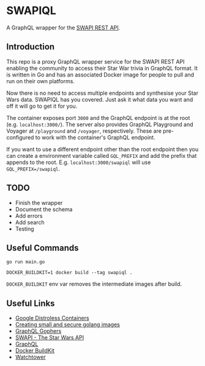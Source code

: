 # SWAPIQL

A GraphQL wrapper for the [SWAPI REST API](https://swapi.dev/).

## Introduction

This repo is a proxy GraphQL wrapper service for the SWAPI REST API enabling the community to access their Star War trivia in GraphQL format. It is written in Go and has an associated Docker image for people to pull and run on their own platforms.

Now there is no need to access multiple endpoints and synthesise your Star Wars data. SWAPIQL has you covered. Just ask it what data you want and off it will go to get it for you.

The container exposes port `3000` and the GraphQL endpoint is at the root (e.g. `localhost:3000/`). The server also provides GraphQL Playground and Voyager at `/playground` and `/voyager`, respectively. These are pre-configured to work with the container's GraphQL endpoint.

If you want to use a different endpoint other than the root endpoint then you can create a environment variable called `GQL_PREFIX` and add the prefix that appends to the root. E.g. `localhost:3000/swapiql` will use `GQL_PREFIX=/swapiql`.

## TODO

- Finish the wrapper 
- Document the schema
- Add errors
- Add search
- Testing

## Useful Commands

```
go run main.go
```

```
DOCKER_BUILDKIT=1 docker build --tag swapiql .
```

`DOCKER_BUILDKIT` env var removes the intermediate images after build.

## Useful Links

- [Google Distroless Containers](https://github.com/GoogleContainerTools/distroless)
- [Creating small and secure golang images](https://medium.com/@chemidy/create-the-smallest-and-secured-golang-docker-image-based-on-scratch-4752223b7324)
- [GraphQL Gophers](https://github.com/graph-gophers/graphql-go)
- [SWAPI - The Star Wars API](https://swapi.dev/)
- [GraphQL](https://graphql.org/)
- [Docker BuildKit](https://docs.docker.com/develop/develop-images/build_enhancements/)
- [Watchtower](https://containrrr.dev/watchtower/)

